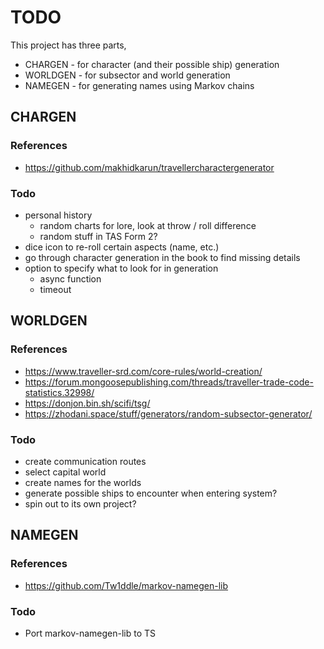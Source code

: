 # TODO

This project has three parts,

- CHARGEN - for character (and their possible ship) generation
- WORLDGEN - for subsector and world generation
- NAMEGEN - for generating names using Markov chains

## CHARGEN

### References

- https://github.com/makhidkarun/travellercharactergenerator

### Todo

- personal history
  - random charts for lore, look at throw / roll difference
  - random stuff in TAS Form 2?
- dice icon to re-roll certain aspects (name, etc.)
- go through character generation in the book to find missing details
- option to specify what to look for in generation
  - async function
  - timeout

## WORLDGEN

### References

- https://www.traveller-srd.com/core-rules/world-creation/
- https://forum.mongoosepublishing.com/threads/traveller-trade-code-statistics.32998/
- https://donjon.bin.sh/scifi/tsg/
- https://zhodani.space/stuff/generators/random-subsector-generator/

### Todo

- create communication routes
- select capital world
- create names for the worlds
- generate possible ships to encounter when entering system?
- spin out to its own project?

## NAMEGEN

### References

- https://github.com/Tw1ddle/markov-namegen-lib

### Todo

- Port markov-namegen-lib to TS
